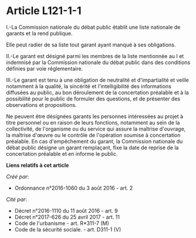 # Article L121-1-1

I.-La Commission nationale du débat public établit une liste nationale de garants et la rend publique. 

Elle peut radier de sa liste tout garant ayant manqué à ses obligations. 

II.-Le garant est désigné parmi les membres de la liste mentionnée au I et indemnisé par la Commission nationale du débat
public dans des conditions définies par voie réglementaire. 

III.-Le garant est tenu à une obligation de neutralité et d'impartialité et veille notamment à la qualité, la sincérité et
l'intelligibilité des informations diffusées au public, au bon déroulement de la concertation préalable et à la possibilité
pour le public de formuler des questions, et de présenter des observations et propositions. 

Ne peuvent être désignées garants les personnes intéressées au projet à titre personnel ou en raison de leurs fonctions,
notamment au sein de la collectivité, de l'organisme ou du service qui assure la maîtrise d'ouvrage, la maîtrise d'œuvre ou
le contrôle de l'opération soumise à concertation préalable. En cas d'empêchement du garant, la Commission nationale du débat
public désigne un garant remplaçant, fixe la date de reprise de la concertation préalable et en informe le public.

**Liens relatifs à cet article**

_Créé par_:

  - Ordonnance n°2016-1060 du 3 août 2016 - art. 2

_Cité par_:

  - Décret n°2016-1110 du 11 août 2016 - art. 9
  - Décret n°2017-626 du 25 avril 2017 - art. 11
  - Code de l'urbanisme - art. R*311-7 (M)
  - Code de la sécurité sociale. - art. D311-1 (V)
